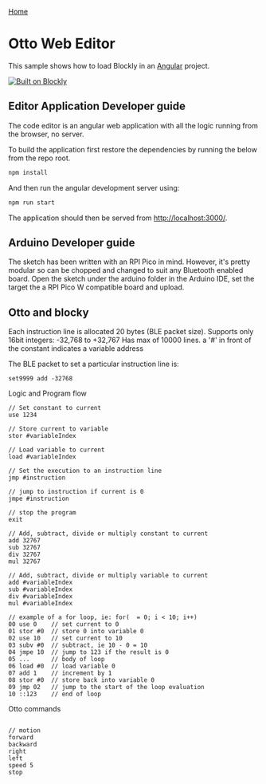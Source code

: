 [Home](../README.md)

# Otto Web Editor 

This sample shows how to load Blockly in an [Angular](https://angular.io/) project.

[![Built on Blockly](https://tinyurl.com/built-on-blockly)](https://github.com/google/blockly)

## Editor Application Developer guide

The code editor is an angular web application with all the logic running from the browser, no server.

To build the application first restore the dependencies by running the below from the repo root.

```bash
npm install
```

And then run the angular development server using:
```bash
npm run start
```

The application should then be served from [http://localhost:3000/](http://localhost:3000/).

## Arduino Developer guide

The sketch has been written with an RPI Pico in mind. However, it's pretty modular so can be chopped and changed to suit any Bluetooth enabled board.
Open the sketch under the arduino folder in the Arduino IDE, set the target the a RPI Pico W compatible board and upload.

## Otto and blocky

Each instruction line is allocated 20 bytes (BLE packet size).
Supports only 16bit integers: -32,768 to +32,767
Has max of 10000 lines. 
a '#' in front of the constant indicates a variable address

The BLE packet to set a particular instruction line is:
```
set9999 add -32768
```

Logic and Program flow 
```
// Set constant to current
use 1234

// Store current to variable
stor #variableIndex

// Load variable to current
load #variableIndex

// Set the execution to an instruction line
jmp #instruction

// jump to instruction if current is 0
jmpe #instruction

// stop the program
exit

// Add, subtract, divide or multiply constant to current
add 32767
sub 32767
div 32767
mul 32767

// Add, subtract, divide or multiply variable to current
add #variableIndex
sub #variableIndex
div #variableIndex
mul #variableIndex

// example of a for loop, ie: for(  = 0; i < 10; i++)
00 use 0    // set current to 0
01 stor #0  // store 0 into variable 0
02 use 10   // set current to 10
03 subv #0  // subtract, ie 10 - 0 = 10
04 jmpe 10  // jump to 123 if the result is 0
05 ...      // body of loop
06 load #0  // load variable 0
07 add 1    // increment by 1
08 stor #0  // store back into variable 0
09 jmp 02   // jump to the start of the loop evaluation
10 ::123    // end of loop

```

Otto commands
```

// motion
forward
backward
right
left
speed 5
stop
```


